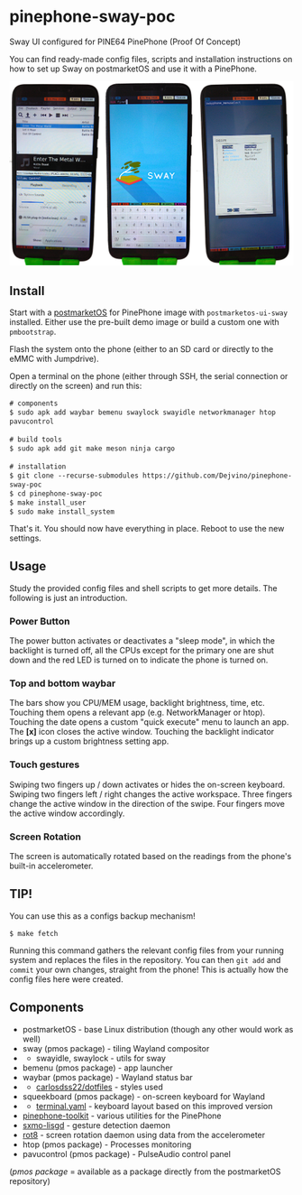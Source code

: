 # pinephone-sway-poc
Sway UI configured for PINE64 PinePhone (Proof Of Concept)

You can find ready-made config files, scripts and installation instructions on how to set up Sway on postmarketOS and use it with a PinePhone.

![Screenshots](./screenshots.png)

## Install
Start with a [postmarketOS](https://wiki.postmarketos.org/wiki/PINE64_PinePhone_(pine64-pinephone)) for PinePhone image with `postmarketos-ui-sway` installed. Either use the pre-built demo image or build a custom one with `pmbootstrap`.

Flash the system onto the phone (either to an SD card or directly to the eMMC with Jumpdrive).

Open a terminal on the phone (either through SSH, the serial connection or directly on the screen) and run this:
```
# components
$ sudo apk add waybar bemenu swaylock swayidle networkmanager htop pavucontrol

# build tools
$ sudo apk add git make meson ninja cargo

# installation
$ git clone --recurse-submodules https://github.com/Dejvino/pinephone-sway-poc
$ cd pinephone-sway-poc
$ make install_user
$ sudo make install_system
```

That's it. You should now have everything in place. Reboot to use the new settings.

## Usage
Study the provided config files and shell scripts to get more details. The following is just an introduction.

### Power Button
The power button activates or deactivates a "sleep mode", in which the backlight is turned off, all the CPUs except for the primary one are shut down and the red LED is turned on to indicate the phone is turned on.

### Top and bottom waybar
The bars show you CPU/MEM usage, backlight brightness, time, etc. Touching them opens a relevant app (e.g. NetworkManager or htop). Touching the date opens a custom "quick execute" menu to launch an app. The **[x]** icon closes the active window. Touching the backlight indicator brings up a custom brightness setting app.

### Touch gestures
Swiping two fingers up / down activates or hides the on-screen keyboard. Swiping two fingers left / right changes the active workspace. Three fingers change the active window in the direction of the swipe. Four fingers move the active window accordingly.

### Screen Rotation
The screen is automatically rotated based on the readings from the phone's built-in accelerometer.

## TIP!
You can use this as a configs backup mechanism!
```
$ make fetch
```
Running this command gathers the relevant config files from your running system and replaces the files in the repository. You can then `git add` and `commit` your own changes, straight from the phone! This is actually how the config files here were created.

## Components
* postmarketOS - base Linux distribution (though any other would work as well)
* sway (pmos package) - tiling Wayland compositor
* * swayidle, swaylock - utils for sway
* bemenu (pmos package) - app launcher
* waybar (pmos package) - Wayland status bar
* * [carlosdss22/dotfiles](https://github.com/carlosdss22/dotfiles/tree/master/waybar) - styles used
* squeekboard (pmos package) - on-screen keyboard for Wayland
* * [terminal.yaml](https://source.puri.sm/btantau/squeekboard/blob/btantau-master-patch-76686/data/keyboards/terminal.yaml) - keyboard layout based on this improved version
* [pinephone-toolkit](https://github.com/Dejvino/pinephone-toolkit) - various utilities for the PinePhone
* [sxmo-lisgd](https://git.sr.ht/~mil/lisgd) - gesture detection daemon
* [rot8](https://github.com/efernau/rot8) - screen rotation daemon using data from the accelerometer
* htop (pmos package) - Processes monitoring
* pavucontrol (pmos package) - PulseAudio control panel

(*pmos package* = available as a package directly from the postmarketOS repository)

